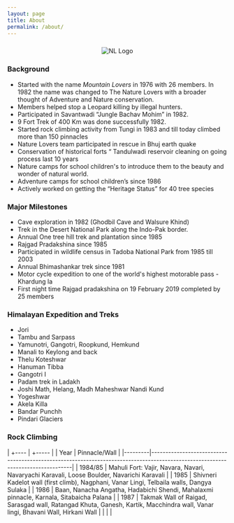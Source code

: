 ```yaml
---
layout: page
title: About
permalink: /about/
---
```


<div class="col-md-12 col-sm-12" style="text-align:center">
<img class="" style="max-width: 600px; height: auto; margin-top: 10px" src="{{site.baseurl }}/assets/imgs/168px_nl_logo.jpg" alt="NL Logo">
</div>


### Background

- Started with the name *Mountain Lovers* in 1976 with 26 members. In 1982 the
  name was changed to The Nature Lovers with a broader thought of Adventure and
  Nature conservation.
- Members helped stop a Leopard killing by illegal hunters.
- Participated in Savantwadi “Jungle Bachav Mohim” in 1982.
- 9 Fort Trek of 400 Km was done successfully 1982.
- Started rock climbing activity from Tungi in 1983 and till today climbed more than 150 pinnacles 
- Nature Lovers team participated in rescue in Bhuj earth quake
- Conservation of historical forts “ Tandulwadi reservoir cleaning on going process last 10 years
- Nature camps for school children's to introduce them to the beauty and wonder
  of natural world.
- Adventure camps for school children’s since 1986
- Actively worked on getting the “Heritage Status” for 40 tree species

### Major Milestones

- Cave exploration in 1982 (Ghodbil Cave and Walsure Khind)
- Trek in the Desert National Park along the Indo-Pak border.
- Annual One tree hill trek and plantation since 1985
- Rajgad Pradakshina since 1985
- Participated in wildlife census in Tadoba National Park from 1985 till 2003
- Annual Bhimashankar trek since 1981
- Motor cycle expedition to one of the world's highest motorable pass - Khardung la
- First night time Rajgad pradakshina on 19 February 2019 completed by 25 members

### Himalayan Expedition and Treks

- Jori
- Tambu and Sarpass
- Yamunotri, Gangotri, Roopkund, Hemkund
- Manali to Keylong and back
- Thelu Koteshwar
- Hanuman Tibba
- Gangotri I
- Padam trek in Ladakh
- Joshi Math, Helang, Madh Maheshwar Nandi Kund
- Yogeshwar
- Akela Killa
- Bandar Punchh
- Pindari Glaciers

### Rock Climbing

|   +---- | +-----                                                                                                                         |
|    Year | Pinnacle/Wall                                                                                                                  |
|---------|--------------------------------------------------------------------------------------------------------------------------------|
| 1984/85 | Mahuli Fort: Vajir, Navara, Navari, Navaryachi Karavali, Loose Boulder, Navarichi Karavali                                     |
|    1985 | Shivneri Kadelot wall (first climb), Nagphani, Vanar Lingi, Telbaila walls, Dangya Sulaka                                      |
|    1986 | Baan, Nanacha Angatha, Hadabichi Shendi, Mahalaxmi pinnacle, Karnala, Sitabaicha Palana                                        |
|    1987 | Takmak Wall of Raigad, Sarasgad wall, Ratangad Khuta, Ganesh, Kartik, Macchindra wall, Vanar lingi, Bhavani Wall, Hirkani Wall |
|         |                                                                                                                                |
